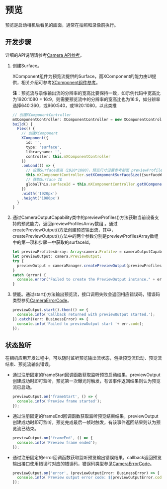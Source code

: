 # 预览

预览是启动相机后看见的画面，通常在拍照和录像前执行。

## 开发步骤

详细的API说明请参考[Camera API参考](../reference/apis/js-apis-camera.md)。

1. 创建Surface。
   
     XComponent组件为预览流提供的Surface，而XComponent的能力由UI提供，相关介绍可参考[XComponent组件参考](../reference/arkui-ts/ts-basic-components-xcomponent.md)。
     
   **注**：预览流与录像输出流的分辨率的宽高比要保持一致，如示例代码中宽高比为1920:1080 = 16:9，则需要预览流中的分辨率的宽高比也为16:9，如分辨率选择640:360，或960:540，或1920:1080，以此类推
   
   ```ts
   // 创建XComponentController 
   mXComponentController: XComponentController = new XComponentController;                   
   build() {
     Flex() {
       // 创建XComponent
       XComponent({                                                                     
         id: '',
         type: 'surface',
         libraryname: '',
         controller: this.mXComponentController
       })
       .onLoad(() => {                                                                  
         // 设置Surface宽高（1920*1080），预览尺寸设置参考前面 previewProfilesArray 获取的当前设备所支持的预览分辨率大小去设置
         this.mXComponentController.setXComponentSurfaceSize({surfaceWidth:1920,surfaceHeight:1080});
         // 获取Surface ID
         globalThis.surfaceId = this.mXComponentController.getXComponentSurfaceId();
       })
       .width('1920px')                                                                 
       .height('1080px')                                                                
     }
   }
   ```
   
2. 通过CameraOutputCapability类中的previewProfiles()方法获取当前设备支持的预览能力，返回previewProfilesArray数组 。通过createPreviewOutput()方法创建预览输出流，其中，createPreviewOutput()方法中的两个参数分别是previewProfilesArray数组中的第一项和步骤一中获取的surfaceId。
   
   ```ts
   let previewProfilesArray: Array<camera.Profile> = cameraOutputCapability.previewProfiles;
   let previewOutput: camera.PreviewOutput;
   try {
     previewOutput = cameraManager.createPreviewOutput(previewProfilesArray[0], surfaceId);
   } 
   catch (error) {
     console.error("Failed to create the PreviewOutput instance." + error);
   }
   ```

3. 使能。通过start()方法输出预览流，接口调用失败会返回相应错误码，错误码类型参见[CameraErrorCode](../reference/apis/js-apis-camera.md#cameraerrorcode)。
   
   ```ts
   previewOutput.start().then(() => {
     console.info('Callback returned with previewOutput started.');
   }).catch((err: BusinessError) => {
     console.info('Failed to previewOutput start '+ err.code);
   });
   ```


## 状态监听

在相机应用开发过程中，可以随时监听预览输出流状态，包括预览流启动、预览流结束、预览流输出错误。

- 通过注册固定的frameStart回调函数获取监听预览启动结果，previewOutput创建成功时即可监听，预览第一次曝光时触发，有该事件返回结果则认为预览流已启动。
  
  ```ts
  previewOutput.on('frameStart', () => {
    console.info('Preview frame started');
  });
  ```

- 通过注册固定的frameEnd回调函数获取监听预览结束结果，previewOutput创建成功时即可监听，预览完成最后一帧时触发，有该事件返回结果则认为预览流已结束。
  
  ```ts
  previewOutput.on('frameEnd', () => {
    console.info('Preview frame ended');
  });
  ```

- 通过注册固定的error回调函数获取监听预览输出错误结果，callback返回预览输出接口使用错误时对应的错误码，错误码类型参见[CameraErrorCode](../reference/apis/js-apis-camera.md#cameraerrorcode)。
  
  ```ts
  previewOutput.on('error', (previewOutputError: BusinessError) => {
    console.info(`Preview output error code: ${previewOutputError.code}`);
  });
  ```
